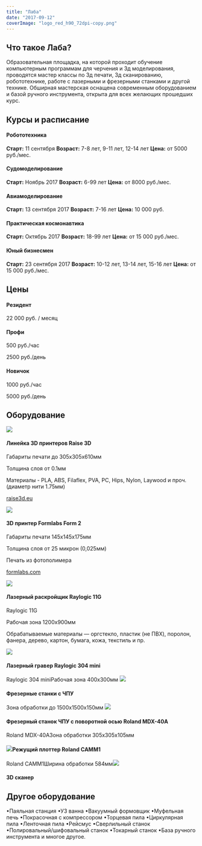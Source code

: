 ```yaml
---
title: "Лаба"
date: "2017-09-12"
coverImage: "logo_red_h90_72dpi-copy.png"
---
```


## Что такое Лаба?

Образовательная площадка, на которой проходит обучение компьютерным программам для черчения и 3д моделирования, проводятся мастер классы по 3д печати, 3д сканированию, робототехнике, работе с лазерными и фрезерными станками и другой технике. Обширная мастерская оснащена современным оборудованием и базой ручного инструмента, открыта для всех желающих прошедших курс.

## Курсы и расписание

#### Робототехника

**Старт:** 11 сентября **Возраст:** 7-8 лет, 9-11 лет, 12-14 лет **Цена:** от 5000 руб./мес.

#### Судомоделирование

**Старт:** Ноябрь 2017 **Возраст:** 6-99 лет **Цена:** от 8000 руб./мес.

#### Авиамоделирование

**Старт:** 13 сентября 2017 **Возраст:** 7-16 лет **Цена:** 10 000 руб.

#### Практическая космонавтика

**Старт:** Октябрь 2017 **Возраст:** 18-99 лет **Цена:** от 15 000 руб./мес.

#### Юный бизнесмен

**Старт:** 23 сентября 2017 **Возраст:** 10-12 лет, 13-14 лет, 15-16 лет **Цена:** от 15 000 руб./мес.

## Цены

#### Резидент

22 000 руб. / месяц

#### Профи

500 руб./час

2500 руб./день

#### Новичок

1000 руб./час

5000 руб./день

## Оборудование

![](images/6fecca2cab3a90aa7de46ff8c3494d40.jpg)

#### Линейка 3D принтеров Raise 3D

Габариты печати до 305х305х610мм

Толщина слоя от 0.1мм

Материалы - PLA, ABS, Filaflex, PVA, PC, Hips, Nylon, Laywood и проч. (диаметр нити 1.75мм)

[raise3d.eu](https://www.raise3d.eu/)

![](images/form2_1500x500.jpg)

#### 3D принтер Formlabs Form 2

Габариты печати 145х145х175мм

Толщина слоя от 25 микрон (0,025мм)

Печать из фотополимера

[formlabs.com](https://formlabs.com/3d-printers/form-2/)

![](images/xth.JPG)

#### Лазерный раскройщик Raylogic 11G

Raylogic 11G

Рабочая зона 1200х900мм

Обрабатываемые материалы — оргстекло, пластик (не ПВХ), поролон, фанера, дерево, картон, бумага, кожа, текстиль и пр.

![](images/cym.JPG)

#### Лазерный гравер Raylogic 304 mini

Raylogic 304 miniРабочая зона 400х300мм ![](images/sth.JPG)

#### Фрезерные станки с ЧПУ

Зона обработки до 1500х1500х150мм ![](images/roland.jpg)

#### Фрезерный станок ЧПУ с поворотной осью Roland MDX-40A

Roland MDX-40AЗона обработки 305х305х105мм

#### ![](images/1343824.jpg)Режущий плоттер Roland CAMM1

Roland CAMM1Ширина обработки 584мм![](images/einscan_pro_1500x500.jpg)

#### 3D сканер

## Другое оборудование

•Паяльная станция •УЗ ванна •Вакуумный формовщик •Муфельная печь •Покрасочная с компрессором •Торцевая пила •Циркулярная пила •Ленточная пила •Рейсмус •Сверлильный станок •Полировальный/шифовальный станок •Токарный станок •База ручного инструмента и многое другое.
